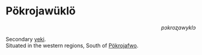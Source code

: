 
# Pökrojawüklö

<div align="right"><i>pɔkroʐawyklɔ</i></div>

Secondary [yeki](../Kivümi%20Language/Kivümi%20Dictionary/yeki.md).  
Situated in the western regions, South of [Pökrojafwo](Pökrojafwo.md).  